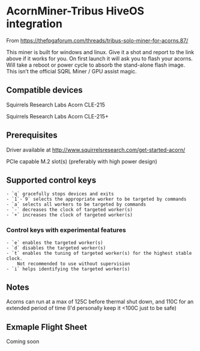 # AcornMiner-Tribus HiveOS integration

From https://thefpgaforum.com/threads/tribus-solo-miner-for-acorns.87/

This miner is built for windows and linux. Give it a shot and report to the link above if it works for you. On first launch it will ask you to flash your acorns. Will take a reboot or power cycle to absorb the stand-alone flash image. This isn’t the official SQRL Miner / GPU assist magic.

## Compatible devices
Squirrels Research Labs Acorn CLE-215

Squirrels Research Labs Acorn CLE-215+

## Prerequisites
Driver available at http://www.squirrelsresearch.com/get-started-acorn/

PCIe capable M.2 slot(s) (preferably with high power design)

## Supported control keys

	- `q` gracefully stops devices and exits
	- `1`-`9` selects the appropriate worker to be targeted by commands
	- `a` selects all workers to be targeted by commands
	- `-` decreases the clock of targeted worker(s)
	- `+` increases the clock of targeted worker(s)

### Control keys with experimental features

	- `e` enables the targeted worker(s)
	- `d` disables the targeted worker(s)
	- `t` enables the tuning of targeted worker(s) for the highest stable clock.
        Not recommended to use without supervision
	- `i` helps identifying the targeted worker(s)

## Notes
Acorns can run at a max of 125C before thermal shut down, and 110C for an extended period of time (I'd personally keep it <100C just to be safe)

## Exmaple Flight Sheet
Coming soon
